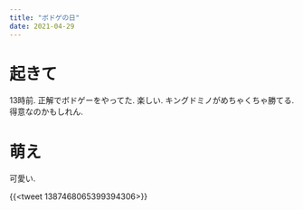 ```yaml
---
title: "ボドゲの日"
date: 2021-04-29
---
```


# 起きて
13時前. 正解でボドゲーをやってた. 楽しい. キングドミノがめちゃくちゃ勝てる. 得意なのかもしれん.

# 萌え
可愛い.

{{<tweet 1387468065399394306>}}